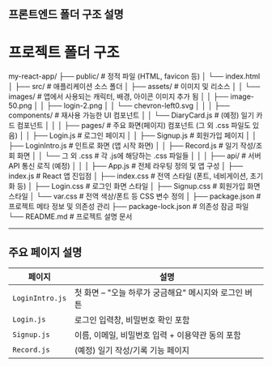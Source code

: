 ## 프론트엔드 폴더 구조 설명

# 프로젝트 폴더 구조

my-react-app/
├── public/ # 정적 파일 (HTML, favicon 등)
│ └── index.html
│
├── src/ # 애플리케이션 소스 폴더
│ ├── assets/ # 이미지 및 리소스
│ │ └── images/ # 앱에서 사용되는 캐릭터, 배경, 아이콘 이미지 추가 됨
│ │ ├── image-50.png
│ │ ├── login-2.png
│ │ └── chevron-left0.svg
│ │
│ ├── components/ # 재사용 가능한 UI 컴포넌트
│ │ └── DiaryCard.js # (예정) 일기 카드 컴포넌트
│ │
│ ├── pages/ # 주요 화면(페이지) 컴포넌트 (그 외 .css 파일도 있음)
│ │ ├── Login.js # 로그인 페이지
│ │ ├── Signup.js # 회원가입 페이지
│ │ ├── LoginIntro.js # 인트로 화면 (앱 시작 화면)
│ │ ├── Record.js # 일기 작성/조회 화면
│ │ └── 그 외 .css # 각 .js에 해당하는 .css 파일들
│ │
│ ├── api/ # 서버 API 통신 로직 (예정)
│ │
│ ├── App.js # 전체 라우팅 정의 및 앱 구성
│ ├── index.js # React 앱 진입점
│ ├── index.css # 전역 스타일 (폰트, 네비게이션, 초기화 등)
│ ├── Login.css # 로그인 화면 스타일
│ ├── Signup.css # 회원가입 화면 스타일
│ └── var.css # 전역 색상/폰트 등 CSS 변수 정의
│
├── package.json # 프로젝트 메타 정보 및 의존성 관리
├── package-lock.json # 의존성 잠금 파일
└── README.md # 프로젝트 설명 문서

---

## 주요 페이지 설명

| 페이지          | 설명                                                  |
| --------------- | ----------------------------------------------------- |
| `LoginIntro.js` | 첫 화면 – "오늘 하루가 궁금해요" 메시지와 로그인 버튼 |
| `Login.js`      | 로그인 입력창, 비밀번호 확인 포함                     |
| `Signup.js`     | 이름, 이메일, 비밀번호 입력 + 이용약관 동의 포함      |
| `Record.js`     | (예정) 일기 작성/기록 기능 페이지                     |
